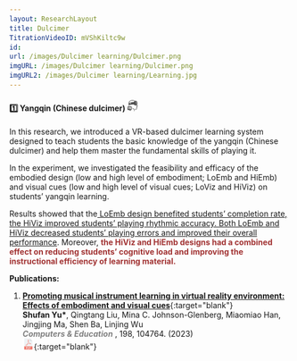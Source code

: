 ```yaml
---
layout: ResearchLayout
title: Dulcimer
TitrationVideoID: mVShKiltc9w
id: 
url: /images/Dulcimer learning/Dulcimer.png
imgURL: /images/Dulcimer learning/Dulcimer.png
imgURL2: /images/Dulcimer learning/Learning.jpg
---
```


#### 1️⃣ Yangqin (Chinese dulcimer) <img src="/images/icons/VRicon.png"  width="20" height="20">

In this research, we introduced a VR-based dulcimer learning system designed to teach students the basic knowledge of the yangqin (Chinese dulcimer) and help them master the fundamental skills of playing it.

In the experiment, we investigated the feasibility and efficacy of the embodied design (low and high level of embodiment; LoEmb and HiEmb) and visual cues (low and high level of visual cues; LoViz and HiViz) on students’ yangqin learning. 

Results showed that the<u> LoEmb design benefited students’ completion rate, the HiViz improved students’ playing rhythmic accuracy. Both LoEmb and HiViz decreased students’ playing errors and improved their overall performance</u>. Moreover, **<font color="#A13232">the HiViz and HiEmb designs had a combined effect on reducing students’ cognitive load and improving the instructional efficiency of learning material.</font>** 

**Publications:**
1. [**Promoting musical instrument learning in virtual reality environment: Effects of embodiment and visual cues**](https://www.sciencedirect.com/science/article/pii/S0360131523000416){:target="blank"}<BR>**Shufan Yu\***, Qingtang Liu, Mina C. Johnson-Glenberg, Miaomiao Han, Jingjing Ma, Shen Ba, Linjing Wu<br> ***<font color="grey">Computers & Education</font>*** , 198, 104764. (2023)<br> [<img src="/images/icons/pdf-file.png"  width="20" height="20">](/mypaper/Journal/Yu%20et%20al.%20-%202023%20-%20Promoting%20musical%20instrument%20learning%20in%20virtual%20reality%20environment%20Effects%20of%20embodiment%20and%20visual%20cues.pdf){:target="blank"}
